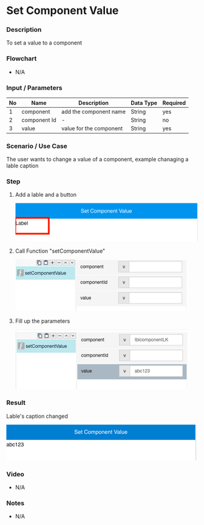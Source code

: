 # Set Component Value


### Description

To set a value to a component

### Flowchart

- N/A

### Input / Parameters

| No | Name | Description | Data Type | Required |
| ------ | ------ | ------ |------ | ------ |
| 1 | component | add the component name | String | yes |
| 2 | component Id | - | String | no |
| 3 | value | value for the component | String | yes |


### Scenario / Use Case

The user wants to change a value of a component, 
example chanaging a lable caption

### Step

1. Add a lable and a button 

	![](../../../../document/function/App/setComponentValue/lable.png?raw=true)

2. Call Function "setComponentValue"

     ![](../../../../document/function/App/setComponentValue/setcomponentvalue.png?raw=true)
     
3. Fill up the parameters

	![](../../../../document/function/App/setComponentValue/completedSetComponentValue.png?raw=true)

### Result

Lable's caption changed

![](../../../../document/function/App/setComponentValue/changedvalue.png?raw=true)


### Video

- N/A

### Notes

- N/A